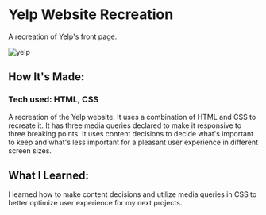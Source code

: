 # Yelp Website Recreation
A recreation of Yelp's front page.

![yelp](https://user-images.githubusercontent.com/69063941/90582655-48c15900-e19c-11ea-88e0-4fc2339526d0.png)

## How It's Made:
### Tech used: HTML, CSS

A recreation of the Yelp website. It uses a combination of HTML and CSS to recreate it. It has three media queries declared to make it responsive to three breaking points. It uses content decisions to decide what's important to keep and what's less important for a pleasant user experience in different screen sizes.


## What I Learned:
I learned how to make content decisions and utilize media queries in CSS to better optimize user experience for my next projects.
